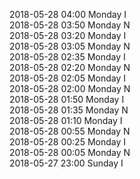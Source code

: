 2018-05-28 04:00 Monday  I  
2018-05-28 03:50 Monday  N  
2018-05-28 03:20 Monday  I  
2018-05-28 03:05 Monday  N  
2018-05-28 02:35 Monday  I  
2018-05-28 02:20 Monday  N  
2018-05-28 02:05 Monday  I  
2018-05-28 02:00 Monday  N  
2018-05-28 01:50 Monday  I  
2018-05-28 01:35 Monday  N  
2018-05-28 01:10 Monday  I  
2018-05-28 00:55 Monday  N  
2018-05-28 00:25 Monday  I  
2018-05-28 00:05 Monday  N  
2018-05-27 23:00 Sunday  I  
